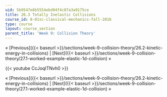 ```yaml
---
uid: 5b9547e6b5554ebd94f4c07a3a9175ce
title: 26.3 Totally Inelastic Collisions
course_id: 8-01sc-classical-mechanics-fall-2016
type: course
layout: course_section
parent_title: 'Week 9: Collision Theory'
---
```


« [Previous]({{< baseurl >}}/sections/week-9-collision-theory/26.2-kinetic-energy-in-collisions) | [Next]({{< baseurl >}}/sections/week-9-collision-theory/27.1-worked-example-elastic-1d-collision) »

{{< youtube CcJoqITNvh0 >}}

« [Previous]({{< baseurl >}}/sections/week-9-collision-theory/26.2-kinetic-energy-in-collisions) | [Next]({{< baseurl >}}/sections/week-9-collision-theory/27.1-worked-example-elastic-1d-collision) »